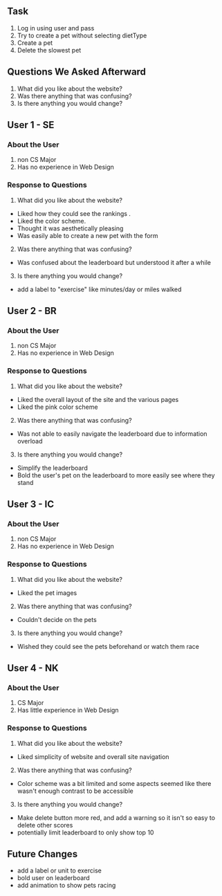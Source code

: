 ## Task
1. Log in using user and pass
2. Try to create a pet without selecting dietType
3. Create a pet
4. Delete the slowest pet

## Questions We Asked Afterward

1. What did you like about the website?
2. Was there anything that was confusing?
3. Is there anything you would change?

## User 1 - SE
### About the User
1. non CS Major
2. Has no experience in Web Design 

### Response to Questions

1. What did you like about the website?
- Liked how they could see the rankings .
- Liked the color scheme.
- Thought it was aesthetically pleasing
- Was easily able to create a new pet with the form
2. Was there anything that was confusing?
- Was confused about the leaderboard but understood it after a while
3. Is there anything you would change?
- add a label to  "exercise" like minutes/day or miles walked

## User 2 - BR
### About the User
1. non CS Major
2. Has no experience in Web Design 

### Response to Questions

1. What did you like about the website?
- Liked the overall layout of the site and the various pages
- Liked the pink color scheme
2. Was there anything that was confusing?
- Was not able to easily navigate the leaderboard due to information overload
3. Is there anything you would change?
- Simplify the leaderboard
- Bold the user's pet on the leaderboard to more easily see where they stand

## User 3 - IC
### About the User
1. non CS Major
2. Has no experience in Web Design 

### Response to Questions

1. What did you like about the website?
- Liked the pet images
2. Was there anything that was confusing?
- Couldn't decide on the pets
3. Is there anything you would change?
- Wished they could see the pets beforehand or watch them race

## User 4 - NK
### About the User
1. CS Major
2. Has little experience in Web Design 

### Response to Questions

1. What did you like about the website?
- Liked simplicity of website and overall site navigation
2. Was there anything that was confusing?
- Color scheme was a bit limited and some aspects seemed like there wasn't enough contrast to be accessible
3. Is there anything you would change?
- Make delete button more red, and add a warning so it isn't so easy to delete other scores
- potentially limit leaderboard to only show top 10

## Future Changes 
- add a label or unit to exercise
- bold user on leaderboard
- add animation to show pets racing